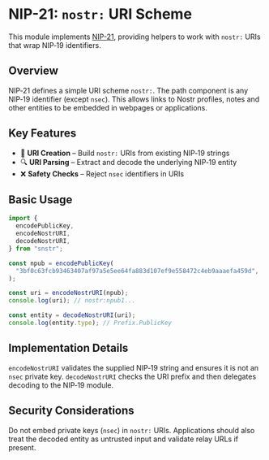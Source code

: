 # NIP-21: `nostr:` URI Scheme

This module implements [NIP-21](https://github.com/nostr-protocol/nips/blob/master/21.md), providing helpers to work with `nostr:` URIs that wrap NIP‑19 identifiers.

## Overview

NIP‑21 defines a simple URI scheme `nostr:`. The path component is any NIP‑19 identifier (except `nsec`). This allows links to Nostr profiles, notes and other entities to be embedded in webpages or applications.

## Key Features

- 🔗 **URI Creation** – Build `nostr:` URIs from existing NIP‑19 strings
- 🔍 **URI Parsing** – Extract and decode the underlying NIP‑19 entity
- ❌ **Safety Checks** – Reject `nsec` identifiers in URIs

## Basic Usage

```typescript
import {
  encodePublicKey,
  encodeNostrURI,
  decodeNostrURI,
} from "snstr";

const npub = encodePublicKey(
  "3bf0c63fcb93463407af97a5e5ee64fa883d107ef9e558472c4eb9aaaefa459d",
);

const uri = encodeNostrURI(npub);
console.log(uri); // nostr:npub1...

const entity = decodeNostrURI(uri);
console.log(entity.type); // Prefix.PublicKey
```

## Implementation Details

`encodeNostrURI` validates the supplied NIP‑19 string and ensures it is not an `nsec` private key. `decodeNostrURI` checks the URI prefix and then delegates decoding to the NIP‑19 module.

## Security Considerations

Do not embed private keys (`nsec`) in `nostr:` URIs. Applications should also treat the decoded entity as untrusted input and validate relay URLs if present.
